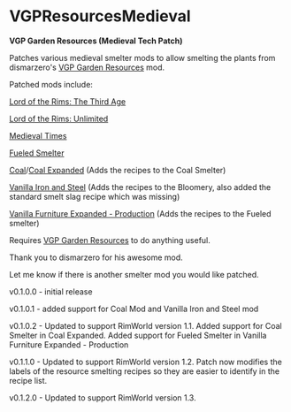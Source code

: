 # VGPResourcesMedieval


**VGP Garden Resources (Medieval Tech Patch)**

Patches various medieval smelter mods to allow smelting the plants from dismarzero's <a href="https://steamcommunity.com/sharedfiles/filedetails/?id=1185276569">VGP Garden Resources</a> mod.

Patched mods include:

<a href="https://steamcommunity.com/sharedfiles/filedetails/?id=1400245220">Lord of the Rims: The Third Age</a> 

<a href="https://steamcommunity.com/sharedfiles/filedetails/?id=1402763255">Lord of the Rims: Unlimited</a>

<a href="https://steamcommunity.com/sharedfiles/filedetails/?id=732569232">Medieval Times</a>

<a href="https://steamcommunity.com/sharedfiles/filedetails/?id=1472187898">Fueled Smelter</a>

<a href="https://steamcommunity.com/sharedfiles/filedetails/?id=1525404710">Coal</a>/<a href="https://steamcommunity.com/sharedfiles/filedetails/?id=1874344070">Coal Expanded</a> (Adds the recipes to the Coal Smelter)

<a href="https://steamcommunity.com/sharedfiles/filedetails/?id=1883690422">Vanilla Iron and Steel</a> (Adds the recipes to the Bloomery, also added the standard smelt slag recipe which was missing)

<a href="https://steamcommunity.com/sharedfiles/filedetails/?id=1880253632">Vanilla Furniture Expanded - Production</a> (Adds the recipes to the Fueled smelter)

Requires <a href="https://steamcommunity.com/sharedfiles/filedetails/?id=2007063451">VGP Garden Resources</a> to do anything useful.

Thank you to dismarzero for his awesome mod.

Let me know if there is another smelter mod you would like patched.

v0.1.0.0 - initial release

v0.1.0.1 - added support for Coal Mod and Vanilla Iron and Steel mod

v0.1.0.2 - Updated to support RimWorld version 1.1. Added support for Coal Smelter in Coal Expanded. Added support for Fueled Smelter in Vanilla Furniture Expanded - Production

v0.1.1.0 - Updated to support RimWorld version 1.2. Patch now modifies the labels of the resource smelting recipes so they are easier to identify in the recipe list.

v0.1.2.0 - Updated to support RimWorld version 1.3.